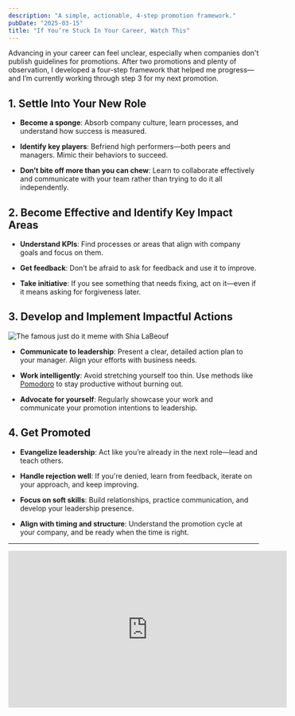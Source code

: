 ```yaml
---
description: "A simple, actionable, 4-step promotion framework."
pubDate: "2025-03-15"
title: "If You’re Stuck In Your Career, Watch This"
---
```


Advancing in your career can feel unclear, especially when companies don't publish guidelines for promotions. After two promotions and plenty of observation, I developed a four-step framework that helped me progress—and I’m currently working through step 3 for my next promotion.

## 1. Settle Into Your New Role

- **Become a sponge**: Absorb company culture, learn processes, and understand how success is measured.

- **Identify key players**: Befriend high performers—both peers and managers. Mimic their behaviors to succeed.

- **Don’t bite off more than you can chew**: Learn to collaborate effectively and communicate with your team rather than trying to do it all independently.

## 2. Become Effective and Identify Key Impact Areas

- **Understand KPIs**: Find processes or areas that align with company goals and focus on them.

- **Get feedback**: Don’t be afraid to ask for feedback and use it to improve.

- **Take initiative**: If you see something that needs fixing, act on it—even if it means asking for forgiveness later.

## 3. Develop and Implement Impactful Actions

![The famous just do it meme with Shia LaBeouf](https://media0.giphy.com/media/v1.Y2lkPTc5MGI3NjExY3hycXFjYmxqdDNsZXF1cjhhMmo0enkwaG1xNDFpbnJ1cmd4MTN0NiZlcD12MV9pbnRlcm5hbF9naWZfYnlfaWQmY3Q9Zw/GcSqyYa2aF8dy/giphy.gif)

- **Communicate to leadership**: Present a clear, detailed action plan to your manager. Align your efforts with business needs.

- **Work intelligently**: Avoid stretching yourself too thin. Use methods like [Pomodoro](https://pomofocus.io) to stay productive without burning out.

- **Advocate for yourself**: Regularly showcase your work and communicate your promotion intentions to leadership.

## 4. Get Promoted

- **Evangelize leadership**: Act like you’re already in the next role—lead and teach others.

- **Handle rejection well**: If you're denied, learn from feedback, iterate on your approach, and keep improving.

- **Focus on soft skills**: Build relationships, practice communication, and develop your leadership presence.

- **Align with timing and structure**: Understand the promotion cycle at your company, and be ready when the time is right.

---

<iframe title="A video I made about a 4-step promotion framework" width="560" height="315" class="mt-5 w-full" src="https://www.youtube.com/embed/YEjGwlm_rzs?si=nY5QFr5u8MKcYUez" title="YouTube video player" frameborder="0" allow="accelerometer; autoplay; clipboard-write; encrypted-media; gyroscope; picture-in-picture; web-share" referrerpolicy="strict-origin-when-cross-origin" allowfullscreen></iframe>
